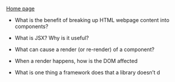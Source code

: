 [Home page](https://henok-6411.github.io/Reading-notes/)

- What is the benefit of breaking up HTML webpage content into components?
  
- What is JSX? Why is it useful?

- What can cause a render (or re-render) of a component?

- When a render happens, how is the DOM affected

- What is one thing a framework does that a library doesn’t d

